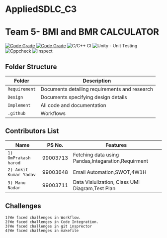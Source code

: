 # AppliedSDLC_C3
# Team 5- BMI and BMR CALCULATOR

[![Code Grade](https://www.code-inspector.com/project/18985/score/svg)](https://frontend.code-inspector.com/public/project/18985/BMI/dashboard)
[![Code Grade](https://www.code-inspector.com/project/18985/status/svg)](https://frontend.code-inspector.com/public/project/18985/BMI/dashboard)
![C/C++ CI](https://github.com/VishalBajLtts/BMI/workflows/C/C++%20CI/badge.svg)
![Unity - Unit Testing](https://github.com/VishalBajLtts/BMI/workflows/Unity%20-%20Unit%20Testing/badge.svg)
![Cppcheck](https://github.com/VishalBajLtts/BMI/workflows/Cppcheck/badge.svg)
![Inspect](https://github.com/VishalBajLtts/BMI/workflows/Inspect/badge.svg)


## Folder Structure
Folder             | Description
-------------------| -----------------------------------------
`Requirement`      | Documents detailing requirements and research
`Design`           | Documents specifying design details
`Implement`        | All code and documentation
`.github`          | Workflows 

## Contributors List

Name                             |   PS No.  |    Features    |       
---------------------------------|-----------|----------------|
`1) OmPrakash harod`             | 99003713  | Fetching data using Pandas,Integaration,Requirment|    
`2) Ankit Kumar Yadav`           | 99003648  | Email Automation,SWOT,4W1H|  
`3) Manu Nadar     `             | 99003711  | Data Visiulization, Class UMl Diagram,Test Plan|        

## Challenges

    1)We faced challenges in Workflow.
    2)We faced challenges in Code Integration.
    3)We faced challenges in git insprector
    4)We faced challenges in makefile


